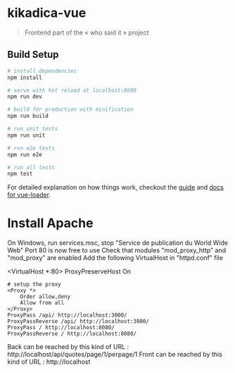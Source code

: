# kikadica-vue

> Frontend part of the « who said it » project

## Build Setup

``` bash
# install dependencies
npm install

# serve with hot reload at localhost:8080
npm run dev

# build for production with minification
npm run build

# run unit tests
npm run unit

# run e2e tests
npm run e2e

# run all tests
npm test
```

For detailed explanation on how things work, checkout the [guide](http://vuejs-templates.github.io/webpack/) and [docs for vue-loader](http://vuejs.github.io/vue-loader).

# Install Apache
On Windows, run services.msc, stop "Service de publication du World Wide Web"
Port 80 is now free to use
Check that modules "mod_proxy_http" and "mod_proxy" are enabled
Add the following VirtualHost in "httpd.conf" file

<VirtualHost *:80>
    ProxyPreserveHost On

    # setup the proxy
    <Proxy *>
        Order allow,deny
        Allow from all
    </Proxy>                          
    ProxyPass /api/ http://localhost:3000/
    ProxyPassReverse /api/ http://localhost:3000/
    ProxyPass / http://localhost:8080/
    ProxyPassReverse / http://localhost:8080/
</VirtualHost>

Back can be reached by this kind of URL : http://localhost/api/quotes/page/1/perpage/1
Front can be reached by this kind of URL : http://localhost